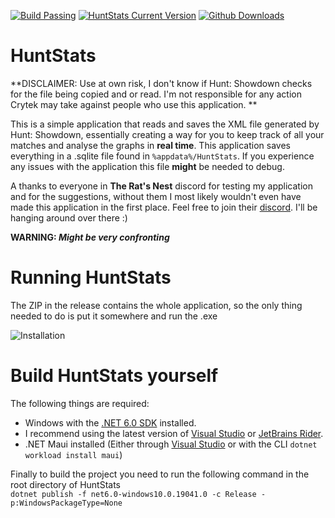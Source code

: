 [![Build Passing](https://img.shields.io/github/actions/workflow/status/zaxiure/huntstats/.github/workflows/dotnet.yml?branch=master&style=for-the-badge)](https://github.com/Zaxiure/HuntStats/releases)
[![HuntStats Current Version](https://img.shields.io/github/v/release/zaxiure/huntstats?style=for-the-badge)](https://github.com/Zaxiure/HuntStats/releases/latest)
[![Github Downloads](https://img.shields.io/github/downloads/zaxiure/huntstats/total?style=for-the-badge)](https://github.com/Zaxiure/HuntStats/releases)
# HuntStats
**DISCLAIMER: Use at own risk, I don't know if Hunt: Showdown checks for the file being copied and or read. I'm not responsible for any action Crytek may take against people who use this application. **

This is a simple application that reads and saves the XML file generated by Hunt: Showdown, essentially creating a way for you to keep track of all your matches and analyse the graphs in **real time**. This application saves everything in a .sqlite file found in `%appdata%/HuntStats`. If you experience any issues with the application this file **might** be needed to debug.

A thanks to everyone in **The Rat's Nest** discord for testing my application and for the suggestions, without them I most likely wouldn't even have made this application in the first place. Feel free to join their [discord](https://discord.gg/vd5v5ua4Zr). I'll be hanging around over there :)


**WARNING: _Might be very confronting_**

# Running HuntStats

The ZIP in the release contains the whole application, so the only thing needed to do is put it somewhere and run the .exe

![Installation](https://user-images.githubusercontent.com/8901040/194702506-39b6a9e9-46fe-46fc-a26a-f26dcc8f0387.gif)

# Build HuntStats yourself

The following things are required:

 - Windows with the [.NET 6.0 SDK](https://dotnet.microsoft.com/en-us/download) installed.
 - I recommend using the latest version of [Visual Studio](https://visualstudio.microsoft.com/vs/community/) or [JetBrains Rider](https://www.jetbrains.com/rider/).
 - .NET Maui installed (Either through [Visual Studio](https://visualstudio.microsoft.com/vs/community/) or with the CLI `dotnet workload install maui`)
 
Finally to build the project you need to run the following command in the root directory of HuntStats  
`dotnet publish -f net6.0-windows10.0.19041.0 -c Release -p:WindowsPackageType=None`

<!--- ## Preview of the application --->
<!--- ![Dashboard](https://user-images.githubusercontent.com/8901040/197850095-39d05928-4422-4bfa-b670-a48770831dfa.png) --->
<!--- ![Matches Screen](https://user-images.githubusercontent.com/8901040/197849817-a1ef4764-ff67-4700-93b9-d8c96962f914.png) --->
<!--- ![Match Screen](https://user-images.githubusercontent.com/8901040/197850046-ac46911c-1523-414c-9af9-4741d7328798.png) --->
<!--- ![Settings Screen](https://user-images.githubusercontent.com/8901040/194701552-561a3f07-117d-4775-9e1c-c1f89bc4ee2d.png) --->

<!--- ## Usage showcase --->
<!--- ![Graphs](https://user-images.githubusercontent.com/8901040/194701835-bd889149-55d2-4448-84ce-c08fc0d2248a.gif) --->
<!---  ![Select Player](https://user-images.githubusercontent.com/8901040/194701784-bf9165fc-ccbc-4593-9ac2-37289e25e8ab.gif) --->
<!---  ![Select Folder](https://user-images.githubusercontent.com/8901040/194701724-2f58485f-40cc-4a06-9282-c964e7c06fcc.gif) --->
